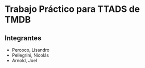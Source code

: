 # Trabajo Práctico para TTADS de TMDB

## Integrantes

* Percoco, Lisandro
* Pellegrini, Nicolás
* Arnold, Joel
